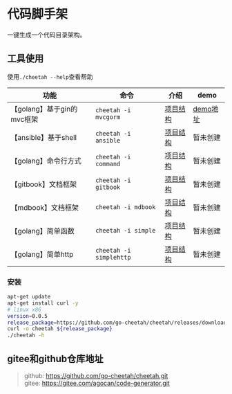 
# 代码脚手架

一键生成一个代码目录架构。

## 工具使用

使用`./cheetah --help`查看帮助

|功能|命令|介绍|demo|
|---|---|---|---|
|【golang】基于gin的mvc框架|`cheetah -i mvcgorm`|[项目结构](./docs/mvc.md)|[demo地址](https://github.com/AgoCan/mvc-demo)|
|【ansible】基于shell|`cheetah -i ansible`|[项目结构](./docs/ansible.md)|暂未创建|
|【golang】命令行方式|`cheetah -i command`|[项目结构](./docs/command.md)|暂未创建|
|【gitbook】文档框架|`cheetah -i gitbook`|[项目结构](./docs/gitbook.md)|暂未创建|
|【mdbook】文档框架|`cheetah -i mdbook`|[项目结构](./docs/mdbook.md)|暂未创建|
|【golang】简单函数|`cheetah -i simple`|[项目结构](./docs/simple.md)|暂未创建|
|【golang】简单http|`cheetah -i simplehttp`|[项目结构](./docs/http.md)|暂未创建|

### 安装

```bash
apt-get update 
apt-get install curl -y
# linux x86
version=0.0.5
release_package=https://github.com/go-cheetah/cheetah/releases/download/${version}/cheetah-linux-amd64
curl -o cheetah ${release_package}
./cheetah -h
```

## gitee和github仓库地址

> github: https://github.com/go-cheetah/cheetah.git  
> gitee: https://gitee.com/agocan/code-generator.git  